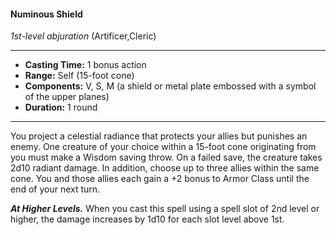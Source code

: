 #### Numinous Shield
*1st-level abjuration* (Artificer,Cleric)
___
- **Casting Time:** 1 bonus action
- **Range:** Self (15-foot cone)
- **Components:** V, S, M (a shield or metal plate embossed with a symbol of the upper planes)
- **Duration:** 1 round
---
You project a celestial radiance that protects your
allies but punishes an enemy. One creature of your
choice within a 15-foot cone originating from you
must make a Wisdom saving throw. On a failed
save, the creature takes 2d10 radiant damage. In
addition, choose up to three allies within the same
cone. You and those allies each gain a +2 bonus to
Armor Class until the end of your next turn.

***At Higher Levels.***  When you cast this spell using a spell slot of 2nd level or higher, the damage
increases by 1d10 for each slot level above 1st.
